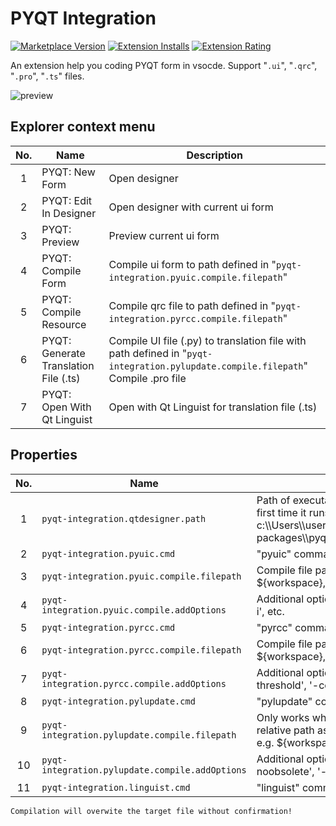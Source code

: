 # PYQT Integration

[![Marketplace Version](https://vsmarketplacebadge.apphb.com/version-short/zhoufeng.pyqt-integration.svg)](https://marketplace.visualstudio.com/items?itemName=zhoufeng.pyqt-integration) [![Extension Installs](https://vsmarketplacebadge.apphb.com/installs/zhoufeng.pyqt-integration.svg)](https://marketplace.visualstudio.com/items?itemName=zhoufeng.pyqt-integration) [![Extension Rating](https://vsmarketplacebadge.apphb.com/rating/zhoufeng.pyqt-integration.svg)](https://marketplace.visualstudio.com/items?itemName=zhoufeng.pyqt-integration)

An extension help you coding PYQT form in vsocde. Support "`.ui`", "`.qrc`", "`.pro`", "`.ts`" files.

![preview](./imgs/preview.png)

## Explorer context menu

|No.|Name|Description|
|:---:|---|---|
|1|PYQT: New Form|Open designer|
|2|PYQT: Edit In Designer|Open designer with current ui form|
|3|PYQT: Preview|Preview current ui form|
|4|PYQT: Compile Form|Compile ui form to path defined in "`pyqt-integration.pyuic.compile.filepath`"|
|5|PYQT: Compile Resource|Compile qrc file to path defined in "`pyqt-integration.pyrcc.compile.filepath`"|
|6|PYQT: Generate Translation File (.ts)|Compile UI file (.py) to translation file with path defined in "`pyqt-integration.pylupdate.compile.filepath`" <br/> Compile .pro file|
|7|PYQT: Open With Qt Linguist|Open with Qt Linguist for translation file (.ts)|

## Properties

|No.|Name|Description|
|:---:|---|---|
|1|`pyqt-integration.qtdesigner.path`|Path of executable file of qt designer, the extension will ask you to set at the first time it runs, e.g. c:\\\\Users\\\\username\\\\AppData\\\\Local\\\\Programs\\\\Python\\\\Python35\\\\Lib\\\\site-packages\\\\pyqt5-tools\\\\designer.exe|
|2|`pyqt-integration.pyuic.cmd`|"pyuic" command, default "`pyuic5`"|
|3|`pyqt-integration.pyuic.compile.filepath`|Compile file path, relative path as default, switch to absolute path by involving ${workspace}, e.g. \${workspace}\\\\UI\\\\Ui_\${ui_name}.py|
|4|`pyqt-integration.pyuic.compile.addOptions`|Additional options for pyuic compiling, it can be a combination of '-x', '-d', '-i', etc.|
|5|`pyqt-integration.pyrcc.cmd`|"pyrcc" command, default "`pyrcc5`"|
|6|`pyqt-integration.pyrcc.compile.filepath`|Compile file path, relative path as default, switch to absolute path by involving ${workspace}, e.g. \${workspace}\\\\QRC\\\\\${qrc_name}_rc.py|
|7|`pyqt-integration.pyrcc.compile.addOptions`|Additional options for pyrcc compiling, it can be a combination of '-root', '-threshold', '-compress', '-no-compress', etc.|
|8|`pyqt-integration.pylupdate.cmd`|"pylupdate" command, default "`pylupdate5`"|
|9|`pyqt-integration.pylupdate.compile.filepath`|Only works when compiling an UI file (.py), Stores the target '.ts' file's path, relative path as default, switch to absolute path by involving ${workspace}, e.g. ${workspace}\\\\TS\\\\\${ts_name}.ts|
|10|`pyqt-integration.pylupdate.compile.addOptions`|Additional options for pylupdate, it can be a combination of '-verbose', '-noobsolete', '-tr-function', '-translate-function', etc.|
|11|`pyqt-integration.linguist.cmd`|"linguist" command, default "`linguist`"|

```text
Compilation will overwite the target file without confirmation!
```